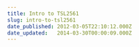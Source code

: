```yaml
---
title: Intro to TSL2561
slug: intro-to-tsl2561
date_published: 2012-03-05T22:10:12.000Z
date_updated:   2014-03-30T00:00:09.000Z
---
```



